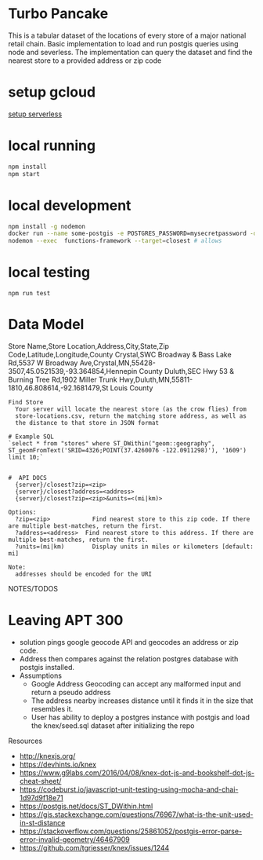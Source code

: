 # Turbo Pancake


This is a tabular dataset of the locations of every store of a major national retail chain. Basic implementation to load and run postgis queries using node and severless.
The implementation can query the dataset and find the nearest store to a provided address or zip code

# setup gcloud
[setup serverless](https://serverless.com/framework/docs/providers/google/guide/credentials#get-credentials--assign-roles)


# local running 
``` bash
npm install
npm start
```

# local development
``` bash
npm install -g nodemon
docker run --name some-postgis -e POSTGRES_PASSWORD=mysecretpassword -d mdillon/postgis -p 5432:5432
nodemon --exec  functions-framework --target=closest # allows 
```

# local testing
`npm run test` 

# Data Model
Store Name,Store Location,Address,City,State,Zip Code,Latitude,Longitude,County
Crystal,SWC Broadway & Bass Lake Rd,5537 W Broadway Ave,Crystal,MN,55428-3507,45.0521539,-93.364854,Hennepin County
Duluth,SEC Hwy 53 & Burning Tree Rd,1902 Miller Trunk Hwy,Duluth,MN,55811-1810,46.808614,-92.1681479,St Louis County

```
Find Store
  Your server will locate the nearest store (as the crow flies) from
  store-locations.csv, return the matching store address, as well as
  the distance to that store in JSON format

# Example SQL
`select * from "stores" where ST_DWithin("geom::geography", ST_geomFromText('SRID=4326;POINT(37.4260076 -122.0911298)'), '1609') limit 10;`


#  API DOCS
  {server}/closest?zip=<zip>
  {server}/closest?address=<address>
  {server}/closest?zip=<zip>&units=<(mi|km)>

Options:
  ?zip=<zip>            Find nearest store to this zip code. If there are multiple best-matches, return the first.
  ?address=<address>  Find nearest store to this address. If there are multiple best-matches, return the first.
  ?units=(mi|km)        Display units in miles or kilometers [default: mi]

Note:
  addresses should be encoded for the URI
```


NOTES/TODOS 

# Leaving APT 300
- solution pings google geocode API and geocodes an address or zip code. 
- Address then compares against the relation postgres database with postgis installed.
- Assumptions 
  - Google Address Geocoding can accept any malformed input and return a pseudo address
  - The address nearby increases distance until it finds it in the size that resembles it.
  - User has ability to deploy a postgres instance with postgis and load the knex/seed.sql dataset after initializing the repo



Resources
- http://knexjs.org/
- https://devhints.io/knex
- https://www.g9labs.com/2016/04/08/knex-dot-js-and-bookshelf-dot-js-cheat-sheet/
- https://codeburst.io/javascript-unit-testing-using-mocha-and-chai-1d97d9f18e71
- https://postgis.net/docs/ST_DWithin.html
- https://gis.stackexchange.com/questions/76967/what-is-the-unit-used-in-st-distance
- https://stackoverflow.com/questions/25861052/postgis-error-parse-error-invalid-geometry/46467909
- https://github.com/tgriesser/knex/issues/1244